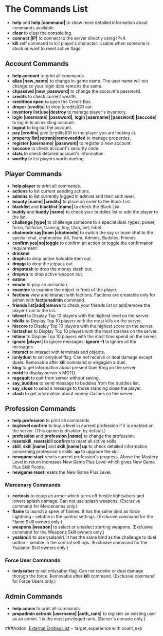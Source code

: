 # The Commands List
- **help** and **help |command|** to show more detailed information about commands available.
- **clear** to clear the console log.
- **connect |IP|** to connect to the server directly using IPv4.
- **kill** self command to kill player's character. Usable when someone is stuck or want to reset active flags.

## Account Commands
- **help account** to print all commands.
- **alias |new_name|** to change in-game name. The user name will not change so your login data remains the same.
- **chpasswd |new_password|** to change the account's password.
- **credits** to check current wealth.
- **creditbox open** to open the Credit-Box.
- **dropcr |credits|** to drop |credits|CR out.
- **inventory list|use|destroy** to manage player's inventory.
- **login |username| |password|**, **login |username| |password| |seccode|** to log in to an existing account.
- **logout** to log out the account.
- **pay |credits|** give |credits|CR to the player you are looking at.
- **property list|setrank|removeadded** to manage properties.
- **register |username| |password|** to register a new account.
- **seccode** to check account's security code.
- **stats** to check detailed account's information.
- **worthy** to list players worth dueling.

## Player Commands
- **help player** to print all commands.
- **actions** to list current pending actions.
- **admins** to list currently logged in admins and their auth level.
- **bounty |name| |credits|** to place an order to the Black List.
- **blacklist** and **blacklist |name|** to check the Black List.
- **buddy** and **buddy |name|** to check your buddies list or add the player to the list.
- **challenge |type|** to challenge someone to a special duel. types: power, force, fullforce, training, tiny, titan, bet, hibet.
- **chatmode say|team |chatmode|** to switch the say or team chat to the special chat. chatmodes: All, Team, Admins, Buddies, Friends
- **confirm yes|no|toggle** to confirm an action or toggle the confirmation requirement.
- **drinkme** 
- **drophi** to drop active holdable item out.
- **dropjp** to drop the jetpack out.
- **dropstash** to drop the money stash out.
- **dropwp** to drop active weapon out.
- **eatme**
- **emote** to play an animation.
- **examine** to examine the object in front of the player.
- **factions** view and interact with factions. Factions are creatable only for admin with **factionadmin** command.
- **friends list|add|remove** to check your friends list or add|remove the player from to the list.
- **hilevel** to Display Top 10 players with the highest level on the server.
- **hikills** to Display Top 10 players with the most kills on the server.
- **hiscore** to Display Top 10 players with the highest score on the server.
- **histashes** to Display Top 10 players with the most stashes on the server.
- **hitime** to Display Top 10 players with the most time spend on the server.
- **ignore |player|** to ignore messages. **ignore -1** to ignore all the messages.
- **interact** to interact with terminals and objects.
- **ionlyduel** to set onlyduel flag. Can not receive or deal damage except duels. Removable after **kill** command or engagion a duel.
- **king** to get information about present Duel King on the server.
- **motd** to display server's MOTD.
- **ragequit** to quit from server without saving.
- **say_buddies** to send message to buddies from the buddies list.
- **say_close** to send a message to those standing close the player.
- **stash** to get information about money stashes on the server.

## Profession Commands
- **help profession** to print all commands.
- **buylevel confirm** to buy a level in current profession if it is enabled on the server. (This option is disabled by default.)
- **profession** and **profession |name|** to change the profession.
- **resetskill**, **resetskill confirm** to reset all active skills.
- **skill**, **skill |name|** and **skill |name| up** to check detailed information concerning profession's skills. **up** to upgrade the skill.
- **newgame start** resets current profession's progress. Above the Mastery Level in return increases New Game Plus Level which gives New Game Plus Skill Points. 
- **newgame reset** resets the New Game Plus Level.

### Mercenary Commands
- **cortosis** to equip an armor which turns off hostile lightsabers and lowers splash damage. Can not use splash weapons. (Exclusive command for Mercenaries only.)
- **flame** to launch a spew of flames. It has the same bind as force Lightning - setable in the control settings. (Exclusive command for the Flame Skill owners only.) 
- **weapons |weapon|** to select or unselect starting weapons. (Exclusive command for the Weapons Skill owners only.) 
- **ysalamiri** to use ysalamiri. It has the same bind as the challenge to duel button - setable in the control settings. (Exclusive command for the Ysalamiri Skill owners only.) 

### Force User Commands
- **ionlysaber** to set onlysaber flag. Can not receive or deal damage thorugh the force. Removable after **kill** command. (Exclusive command for Force Users only.)


## Admin Commands
- **help admin** to print all commands
- **propadmin setrank |username| |auth_rank|** to register an existing user as an admin. 1 is the most privileged rank. (Server's console only.)


###Addon: [External Entities List](http://adamo.uw.hu/entities.html) + target_experience with count_exp












